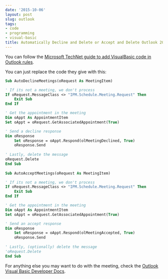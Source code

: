 ```yaml
---
date: '2015-10-06'
layout: post
slug: outlook
tags:
- code
- programming
- visual-basic
title: Automatically Decline and Delete or Accept and Delete Outlook 2010 Meetings
---
```


You can follow the [Microsoft TechNet guide to add VisualBasic code in Outlook rules](http://blogs.technet.com/b/sharepoint_republic/archive/2011/12/09/outlook-rule-to-auto-accept-or-auto-decline-meeting-invites.aspx).

You can just replace the code they give with this:

```vb
Sub AutoDeclineMeetings(oRequest As MeetingItem)

' If its not a meeting, we don't process
If oRequest.MessageClass <> "IPM.Schedule.Meeting.Request" Then
    Exit Sub
End If

' Get the appointment in the meeting
Dim oAppt As AppointmentItem
Set oAppt = oRequest.GetAssociatedAppointment(True)

' Send a decline response
Dim oResponse
    Set oResponse = oAppt.Respond(olMeetingDeclined, True)
    oResponse.Send
    
' Lastly, delete the message
oRequest.Delete
End Sub
 
Sub AutoAcceptMeetings(oRequest As MeetingItem)

' If its not a meeting, we don't process
If oRequest.MessageClass <> "IPM.Schedule.Meeting.Request" Then
    Exit Sub
End If

' Get the appointment in the meeting
Dim oAppt As AppointmentItem
Set oAppt = oRequest.GetAssociatedAppointment(True)

' Send an accept response
Dim oResponse
    Set oResponse = oAppt.Respond(olMeetingAccepted, True)
    oResponse.Send
    
' Lastly, (optionally) delete the message
'oRequest.Delete
End Sub

```

For anything else you may want to do with the meeting, check the [Outlook Visual Basic Developer Docs](https://msdn.microsoft.com/EN-US/library/office/dn320338.aspx).